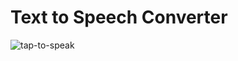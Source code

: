 # Text to Speech Converter
![tap-to-speak](https://user-images.githubusercontent.com/62868878/108633729-d3607900-749b-11eb-87ff-a5f8ed43b3ab.gif)

